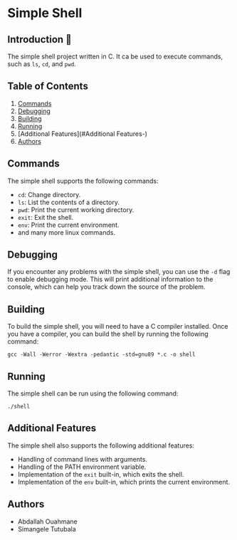 # Simple Shell

## Introduction 🚀

The simple shell project written in C. It ca be used to execute commands, such as `ls`, `cd`, and `pwd`.

## Table of Contents
1. [Commands](#commands-)
2. [Debugging](#debugging-)
3. [Building](#building-)
4. [Running](#running-)
5. [Additional Features](#Additional Features-)
6. [Authors](#authors-%EF%B8%8F)

## Commands

The simple shell supports the following commands:

-   `cd`: Change directory.
-   `ls`: List the contents of a directory.
-   `pwd`: Print the current working directory.
-   `exit`: Exit the shell.
-   `env`: Print the current environment.
-  and many more linux commands.


## Debugging

If you encounter any problems with the simple shell, you can use the `-d` flag to enable debugging mode. This will print additional information to the console, which can help you track down the source of the problem.

## Building

To build the simple shell, you will need to have a C compiler installed. Once you have a compiler, you can build the shell by running the following command:

    gcc -Wall -Werror -Wextra -pedantic -std=gnu89 *.c -o shell


## Running

The simple shell can be run using the following command:

    ./shell


## Additional Features

The simple shell also supports the following additional features:

-   Handling of command lines with arguments.
-   Handling of the PATH environment variable.
-   Implementation of the  `exit`  built-in, which exits the shell.
-   Implementation of the  `env`  built-in, which prints the current environment.

## Authors

-   Abdallah Ouahmane
-   Simangele Tutubala

